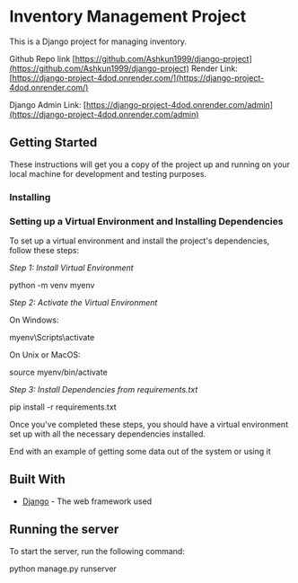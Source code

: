 # Inventory Management Project

This is a Django project for managing inventory.

Github Repo link [https://github.com/Ashkun1999/django-project](https://github.com/Ashkun1999/django-project) 
Render Link: [https://django-project-4dod.onrender.com/](https://django-project-4dod.onrender.com/)

Django Admin Link: [https://django-project-4dod.onrender.com/admin](https://django-project-4dod.onrender.com/admin)

## Getting Started

These instructions will get you a copy of the project up and running on your local machine for development and testing purposes.

### Installing

### Setting up a Virtual Environment and Installing Dependencies

To set up a virtual environment and install the project's dependencies, follow these steps:

*Step 1: Install Virtual Environment*


python -m venv myenv


*Step 2: Activate the Virtual Environment*

On Windows:

myenv\Scripts\activate

On Unix or MacOS:

source myenv/bin/activate


*Step 3: Install Dependencies from requirements.txt*


pip install -r requirements.txt


Once you've completed these steps, you should have a virtual environment set up with all the necessary dependencies installed.

End with an example of getting some data out of the system or using it

## Built With
* [Django](https://www.djangoproject.com/) - The web framework used

## Running the server

To start the server, run the following command:


python manage.py runserver

